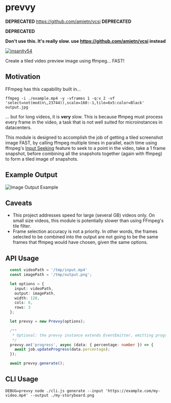 # prevvy

**DEPRECATED**
https://github.com/amietn/vcsi
**DEPRECATED**

**DEPRECATED**

**Don't use this. It's really slow. use https://github.com/amietn/vcsi instead**

[![insanity54](https://circleci.com/gh/insanity54/prevvy.svg?style=svg)](https://app.circleci.com/pipelines/github/insanity54/prevvy)


Create a tiled video preview image using ffmpeg... FAST!

## Motivation

FFmpeg has this capability built in...

```
ffmpeg -i ./example.mp4 -y -vframes 1 -q:v 2 -vf 'select=not(mod(n\,23744)),scale=160:-1,tile=6x5:color=Black' output.jpg
```

... but for long videos, it is **very** slow. This is because ffmpeg must process every frame in the video, a task that is not well suited for microinstances in datacenters.

This module is designed to accomplish the job of getting a tiled screenshot image FAST, by calling ffmpeg multiple times in parallel, each time using ffmpeg's [Input Seeking](https://trac.ffmpeg.org/wiki/Seeking) feature to seek to a point in the video, take a 1 frame snapshot, before combining all the snapshots together (again with ffmpeg) to form a tiled image of snapshots.

## Example Output

![Image Output Example](https://raw.githubusercontent.com/insanity54/prevvy/main/example-image.png)

## Caveats

  * This project addresses speed for large (several GB) videos only. On small size videos, this module is potentially slower than using FFmpeg's tile filter.
  * Frame selection accuracy is not a priority. In other words, the frames selected to be combined into the output are not going to be the same frames that ffmpeg would have chosen, given the same options.

## API Usage

```ts
  const videoPath = '/tmp/input.mp4'
  const imagePath = '/tmp/output.png';

  let options = {
    input: videoPath,
    output: imagePath,
    width: 128,
    cols: 6,
    rows: 3
  };

  let prevvy = new Prevvy(options);

  /**
   * Optional: the prevvy instance extends EventEmitter, emitting progress events.
   */
  prevvy.on('progress', async (data: { percentage: number }) => {
    await job.updateProgress(data.percentage);
  });

  await prevvy.generate();
```

## CLI Usage

```
DEBUG=prevvy node ./cli.js generate --input 'https://example.com/my-video.mp4' --output ./my-storyboard.png
```
